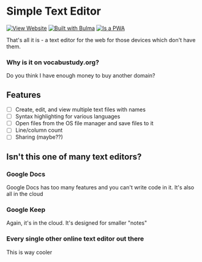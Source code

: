 # Simple Text Editor

[![View Website](https://img.shields.io/github/actions/workflow/status/For-0/simple-text-editor/deploy-pages.yml?style=for-the-badge&branch=main)](https://editor.forzero.vocabustudy.org/)
[![Built with Bulma](https://img.shields.io/badge/bulma-0.9.4-%2300d1b2?style=for-the-badge)](https://bulma.io)
[![Is a PWA](https://img.shields.io/badge/pwa-yes-orange?style=for-the-badge)](https://web.dev/pwa)

That's all it is - a text editor for the web for those devices which don't have them.

### Why is it on vocabustudy.org?
Do you think I have enough money to buy another domain?

## Features
 - [ ] Create, edit, and view multiple text files with names
 - [ ] Syntax highlighting for various languages
 - [ ] Open files from the OS file manager and save files to it
 - [ ] Line/column count
 - [ ] Sharing (maybe??)

## Isn't this one of many text editors?
### Google Docs
Google Docs has too many features and you can't write code in it. It's also all in the cloud

### Google Keep
Again, it's in the cloud. It's designed for smaller "notes"

### Every single other online text editor out there
This is way cooler
